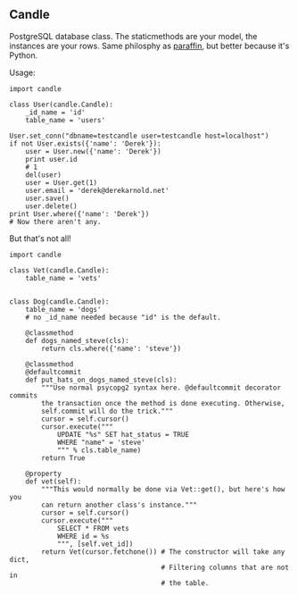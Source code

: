 Candle
------


PostgreSQL database class. The staticmethods are your model, the instances are
your rows. Same philosphy as [paraffin](http://github.com/lysol/paraffin), but
better because it's Python.

Usage:

    import candle

    class User(candle.Candle):
        _id_name = 'id'
        table_name = 'users'

    User.set_conn("dbname=testcandle user=testcandle host=localhost")
    if not User.exists({'name': 'Derek'}):
        user = User.new({'name': 'Derek'})
        print user.id
        # 1
        del(user)
        user = User.get(1)
        user.email = 'derek@derekarnold.net'
        user.save()
        user.delete()
    print User.where({'name': 'Derek'})
    # Now there aren't any.
    
But that's not all!

    import candle

    class Vet(candle.Candle):
        table_name = 'vets'


    class Dog(candle.Candle):
        table_name = 'dogs'
        # no _id_name needed because "id" is the default.

        @classmethod
        def dogs_named_steve(cls):
            return cls.where({'name': 'steve'})

        @classmethod
        @defaultcommit
        def put_hats_on_dogs_named_steve(cls):
            """Use normal psycopg2 syntax here. @defaultcommit decorator commits
            the transaction once the method is done executing. Otherwise,
            self.commit will do the trick."""
            cursor = self.cursor()
            cursor.execute("""
                UPDATE "%s" SET hat_status = TRUE
                WHERE "name" = 'steve'
                """ % cls.table_name)
            return True

        @property
        def vet(self):
            """This would normally be done via Vet::get(), but here's how you
            can return another class's instance."""
            cursor = self.cursor()
            cursor.execute("""
                SELECT * FROM vets
                WHERE id = %s
                """, [self.vet_id])
            return Vet(cursor.fetchone()) # The constructor will take any dict,
                                          # Filtering columns that are not in
                                          # the table.